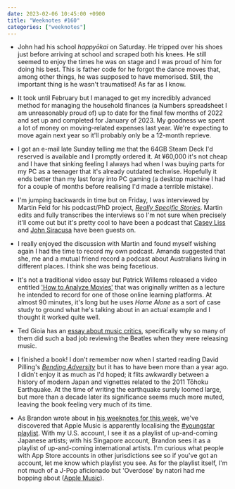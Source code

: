 ```yaml
---
date: 2023-02-06 10:45:00 +0900
title: "Weeknotes #160"
categories: ["weeknotes"]
---
```


- John had his school _happyōkai_ on Saturday. He tripped over his shoes just before arriving at school and scraped both his knees. He still seemed to enjoy the times he was on stage and I was proud of him for doing his best. This is father code for he forgot the dance moves that, among other things, he was supposed to have memorised. Still, the important thing is he wasn't traumatised! As far as I know.

- It took until February but I managed to get my incredibly advanced method for managing the household finances (a Numbers spreadsheet I am unreasonably proud of) up to date for the final few months of 2022 and set up and completed for January of 2023. My goodness we spent a lot of money on moving-related expenses last year. We're expecting to move again next year so it'll probably only be a 12-month reprieve.

- I got an e-mail late Sunday telling me that the 64GB Steam Deck I'd reserved is available and I promptly ordered it. At ¥60,000 it's not cheap and I have that sinking feeling I always had when I was buying parts for my PC as a teenager that it's already outdated techwise. Hopefully it ends better than my last foray into PC gaming (a desktop machine I had for a couple of months before realising I'd made a terrible mistake).

- I'm jumping backwards in time but on Friday, I was interviewed by Martin Feld for his podcast/PhD project, [_Really Specific Stories_](https://www.rsspod.net/). Martin edits and fully transcribes the interviews so I'm not sure when precisely it'll come out but it's pretty cool to have been a podcast that [Casey Liss](https://www.rsspod.net/casey-liss) and [John Siracusa](https://www.rsspod.net/john-siracusa) have been guests on.

- I really enjoyed the discussion with Martin and found myself wishing again I had the time to record my own podcast. Amanda suggested that she, me and a mutual friend record a podcast about Australians living in different places. I think she was being facetious.

- It's not a traditional video essay but Patrick Willems released a video entitled ['How to Analyze Movies'](https://youtu.be/ahHIifcFyqk) that was originally written as a lecture he intended to record for one of those online learning platforms. At almost 90 minutes, it's long but he uses _Home Alone_ as a sort of case study to ground what he's talking about in an actual example and I thought it worked quite well.

- Ted Gioia has an [essay about music critics](https://tedgioia.substack.com/p/why-did-the-beatles-get-so-many-bad), specifically why so many of them did such a bad job reviewing the Beatles when they were releasing music.

- I finished a book! I don't remember now when I started reading David Pilling's [_Bending Adversity_](https://www.penguinrandomhouse.com/books/315322/bending-adversity-by-david-pilling/) but it has to have been more than a year ago. I didn't enjoy it as much as I'd hoped; it flits awkwardly between a history of modern Japan and vignettes related to the 2011 Tōhoku Earthquake. At the time of writing the earthquake surely loomed large, but more than a decade later its significance seems much more muted, leaving the book feeling very much of its time.

- As Brandon wrote about in [his weeknotes for this week](https://sangsara.net/2023/02/05/week-5-23/), we've discovered that Apple Music is apparently localising the [#youngstar playlist](https://music.apple.com/us/playlist/youngstar/pl.6036fd53c2fd4aea93cb410ae71d56fe). With my U.S. account, I see it as a playlist of up-and-coming Japanese artists; with his Singapore account, Brandon sees it as a playlist of up-and-coming international artists. I'm curious what people with App Store accounts in other jurisdictions see so if you've got an account, let me know which playlist you see. As for the playlist itself, I'm not much of a J-Pop aficionado but 'Overdose' by natori had me bopping about ([Apple Music](https://music.apple.com/us/album/overdose/1640410312?i=1640410315)).
